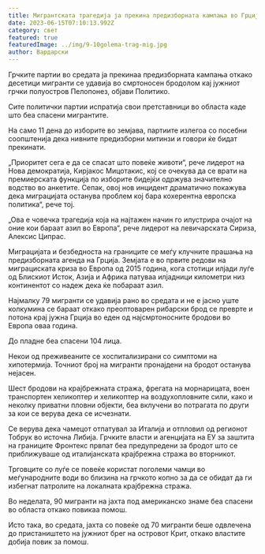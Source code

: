 ```yaml
---
title: Мигрантската трагедија ја прекина предизборната кампања во Грција
date: 2023-06-15T07:10:13.992Z
category: свет
featured: true
featuredImage: ../img/9-10golema-trag-mig.jpg
author: Вардарски
---
```

Грчките партии во средата ја прекинаа предизборната кампања откако десетици мигранти се удавија во смртоносен бродолом кај јужниот грчки полуостров Пелопонез, објави Политико.

Сите политички партии испратија свои претставници во областа каде што беа спасени мигрантите.

На само 11 дена до изборите во земјава, партиите излегоа со посебни соопштенија дека нивните предизборни митинзи и говори ќе бидат прекинати.

„Приоритет сега е да се спасат што повеќе животи“, рече лидерот на Нова демократија, Кирјакос Мицотакис, кој се очекува да се врати на премиерската функција по изборите бидејќи одржува значително водство во анкетите. Сепак, овој нов инцидент драматично покажува дека миграцијата останува проблем кој бара кохерентна европска политика“, рече тој.

„Ова е човечка трагедија која на најтажен начин го илустрира очајот на оние кои бараат азил во Европа“, рече лидерот на левичарската Сириза, Алексис Ципрас.

Миграцијата и безбедноста на границите се меѓу клучните прашања на предизборната агенда на Грција. Земјата е во првите редови на миграциската криза во Европа од 2015 година, кога стотици илјади луѓе од Блискиот Исток, Азија и Африка патуваа илјадници километри низ континентот со надеж дека ќе побараат азил.

Најмалку 79 мигранти се удавија рано во средата и не е јасно уште колкумина се бараат откако преоптоварен рибарски брод се преврте и потона крај јужна Грција во еден од најсмртоносните бродови во Европа оваа година.

До пладне беа спасени 104 лица.

Некои од преживеаните се хоспитализирани со симптоми на хипотермија. Точниот број на мигранти пронајдени на бродот останува нејасен.

Шест бродови на крајбрежната стража, фрегата на морнарицата, воен транспортен хеликоптер и хеликоптер на воздухопловните сили, како и неколку приватни пловни објекти, беа вклучени во потрагата по други за кои се верува дека се исчезнати.

Се верува дека чамецот отпатувал за Италија и отпловил од регионот Тобрук во источна Либија. Грчките власти и агенцијата на ЕУ за заштита на границите Фронтекс првпат беа предупредени за бродот што се приближуваше од италијанската крајбрежна стража во вторникот.

Трговците со луѓе се повеќе користат поголеми чамци во меѓународните води во близина на грчкото копно за да се обидат да ги избегнат патролите на локалната крајбрежна стража.

Во неделата, 90 мигранти на јахта под американско знаме беа спасени во областа откако повикаа помош.

Исто така, во средата, јахта со повеќе од 70 мигранти беше одвлечена до пристаништето на јужниот брег на островот Крит, откако властите добија повик за помош.